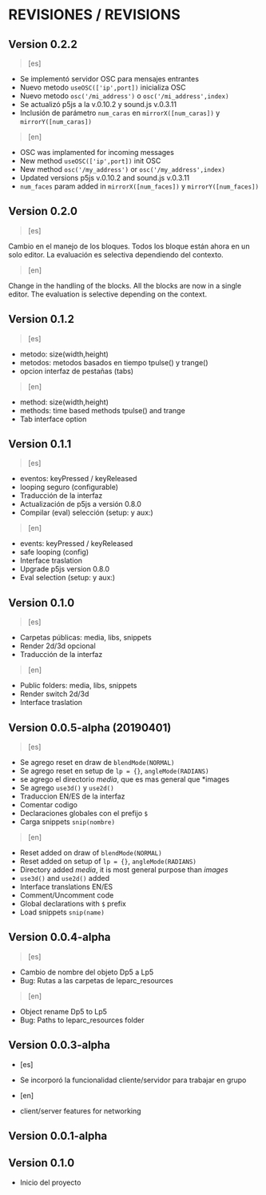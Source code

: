 # REVISIONES / REVISIONS

## Version 0.2.2

> [es]

- Se implementó servidor OSC para mensajes entrantes
- Nuevo metodo `useOSC(['ip',port])` inicializa OSC
- Nuevo metodo `osc('/mi_address')` o `osc('/mi_address',index)`
- Se actualizó p5js a la v.0.10.2 y sound.js v.0.3.11
- Inclusión de parámetro `num_caras` en `mirrorX([num_caras])` y `mirrorY([num_caras])`

> [en]

- OSC was implamented for incoming messages
- New method `useOSC(['ip',port])` init OSC
- New method `osc('/my_address')` or `osc('/my_address',index)`
- Updated versions p5js v.0.10.2 and sound.js v.0.3.11
- `num_faces` param added in `mirrorX([num_faces])` y `mirrorY([num_faces])`

## Version 0.2.0

> [es]

Cambio en el manejo de los bloques. Todos los bloque están ahora en un solo editor. La evaluación es selectiva dependiendo del contexto.
  
> [en]

Change in the handling of the blocks. All the blocks are now in a single editor. The evaluation is selective depending on the context.

## Version 0.1.2

> [es]

- metodo: size(width,height)
- metodos: metodos basados en tiempo tpulse() y trange()
- opcion interfaz de pestañas (tabs)
  
> [en]

- method: size(width,height)
- methods: time based methods tpulse() and trange
- Tab interface option
  
## Version 0.1.1

> [es]

- eventos: keyPressed / keyReleased
- looping seguro (configurable)
- Traducción de la interfaz
- Actualización de p5js a versión 0.8.0
- Compilar (eval) selección (setup: y aux:)
  
> [en]

- events: keyPressed / keyReleased
- safe looping (config)
- Interface traslation
- Upgrade p5js version 0.8.0
- Eval selection (setup: y aux:)
  
## Version 0.1.0

> [es]

- Carpetas públicas: media, libs, snippets
- Render 2d/3d opcional
- Traducción de la interfaz
  
> [en]

- Public folders: media, libs, snippets
- Render switch 2d/3d
- Interface traslation
  
## Version 0.0.5-alpha (20190401)

> [es]

- Se agrego reset en draw de `blendMode(NORMAL)`
- Se agrego reset en setup de `lp = {}`, `angleMode(RADIANS)`
- se agrego el directorio *media*, que es mas general que *images
- Se agrego `use3d()` y `use2d()`
- Traduccion EN/ES de la interfaz
- Comentar codigo
- Declaraciones globales con el prefijo `$`
- Carga snippets `snip(nombre)`
  
> [en]

- Reset added on draw of `blendMode(NORMAL)`
- Reset added on setup of `lp = {}`, `angleMode(RADIANS)`
- Directory added *media*, it is most general purpose than *images*
- `use3d()` and `use2d()` added
- Interface translations EN/ES
- Comment/Uncomment code
- Global declarations with `$` prefix
- Load snippets `snip(name)`
  
## Version 0.0.4-alpha

> [es]

- Cambio de nombre del objeto Dp5 a Lp5
- Bug: Rutas a las carpetas de leparc_resources
  
> [en]

- Object rename Dp5 to Lp5
- Bug: Paths to leparc_resources folder
  
## Version 0.0.3-alpha

- [es]
- Se incorporó la funcionalidad cliente/servidor para trabajar en grupo
  
- [en]
- client/server features for networking

## Version 0.0.1-alpha

## Version 0.1.0

- Inicio del proyecto
